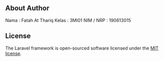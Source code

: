 ## About Author
Nama : Fatah At Thariq
Kelas : 3MI01
NIM / NRP : 190613015

## License

The Laravel framework is open-sourced software licensed under the [MIT license](https://opensource.org/licenses/MIT).

